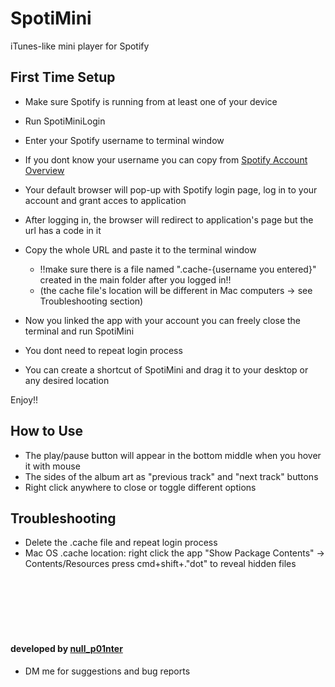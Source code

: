 # SpotiMini
iTunes-like mini player for Spotify

## First Time Setup

* Make sure Spotify is running from at least one of your device
* Run SpotiMiniLogin
* Enter your Spotify username to terminal window
* If you dont know your username you can copy from [Spotify Account Overview](https://www.spotify.com/tr/account/overview/)
* Your default browser will pop-up with Spotify login page, log in to your account and grant acces to application
* After logging in, the browser will redirect to application's page but the url has a code in it
* Copy the whole URL and paste it to the terminal window

  * !!make sure there is a file named ".cache-{username you entered}" created in the main folder after you logged in!!
  * (the cache file's location will be different in Mac computers -> see Troubleshooting section)

* Now you linked the app with your account you can freely close the terminal and run SpotiMini
* You dont need to repeat login process

* You can create a shortcut of SpotiMini and drag it to your desktop or any desired location

Enjoy!!

## How to Use
* The play/pause button will appear in the bottom middle when you hover it with mouse
* The sides of the album art as "previous track" and "next track" buttons
* Right click anywhere to close or toggle different options

## Troubleshooting
* Delete the .cache file and repeat login process
* Mac OS .cache location: right click the app "Show Package Contents" -> Contents/Resources press cmd+shift+."dot" to reveal hidden files 
<br/>
<br/>
<br/>
<br/>
<br/>

#### developed by [null_p01nter](https://twitter.com/null_p01nter)
* DM me for suggestions and bug reports
